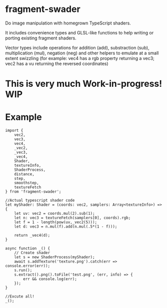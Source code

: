 fragment-swader
======

Do image manipulation with homegrown TypeScript shaders. 

It includes convenience types and GLSL-like functions to help 
writing or porting existing fragment shaders.

Vector types include operations for addition (add), substraction (sub), 
multiplication (mul), negation (neg) and other helpers to emulate at a small extent swizzling (for example: vec4 has a rgb property returning a vec3; vec2 has a vu returning the reversed coordinates)

# This is very much Work-in-progress! WIP

# Example

```
import {
    vec2,
    vec3,
    vec4,
    _vec2,
    _vec3,
    _vec4,
    Shader,
    textureInfo,
    ShaderProcess,
    distance,
    step,
    smoothstep,
    textureFetch
} from 'fragment-swader';

//Actual typescript shader code
let myShader: Shader = (coords: vec2, samplers: Array<textureInfo>) => {
    let uv: vec2 = coords.mul(2).sub(1);
    let n: vec3 = textureFetch(samplers[0], coords).rgb;
    let f = 1 - length(pow(uv,_vec2(5)));
    let d: vec3 = n.mul(f).add(n.mul(.5*(1 - f)));

    return _vec4(d);
}

async function _() {
    // Create shader
    let s = new ShaderProcess(myShader);
    await s.addTexture('texture.png').catch(err => console.error(err));
    s.run();
    s.extract().png().toFile('test.png', (err, info) => {
        err && console.log(err);
    });
}

//Excute all!
_();
```
